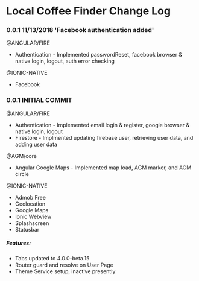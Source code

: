 # Local Coffee Finder Change Log


### 0.0.1 11/13/2018 'Facebook authentication added'

@ANGULAR/FIRE
- Authentication - Implemented passwordReset, facebook browser & native login, logout, auth error checking

@IONIC-NATIVE
- Facebook




### 0.0.1 INITIAL COMMIT

@ANGULAR/FIRE
- Authentication - Implemented email login & register, google browser & native login, logout
- Firestore - Implmented updating firebase user, retrieving user data, and adding user data

@AGM/core
- Angular Google Maps - Implemented map load, AGM marker, and AGM circle
 
@IONIC-NATIVE
- Admob Free
- Geolocation
- Google Maps
- Ionic Webview
- Splashscreen
- Statusbar

##### Features:
- Tabs updated to 4.0.0-beta.15
- Router guard and resolve on User Page
- Theme Service setup, inactive presently